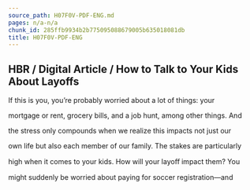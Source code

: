 ```yaml
---
source_path: H07F0V-PDF-ENG.md
pages: n/a-n/a
chunk_id: 285ffb9934b2b775095088679005b635018081db
title: H07F0V-PDF-ENG
---
```

## HBR / Digital Article / How to Talk to Your Kids About Layoffs

If this is you, you’re probably worried about a lot of things: your

mortgage or rent, grocery bills, and a job hunt, among other things. And

the stress only compounds when we realize this impacts not just our

own life but also each member of our family. The stakes are particularly

high when it comes to your kids. How will your layoﬀ impact them? You

might suddenly be worried about paying for soccer registration—and
